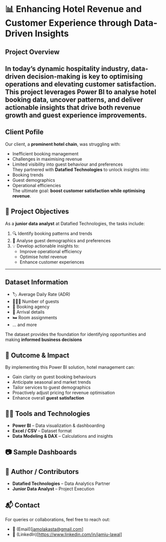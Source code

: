 # 📊 Enhancing Hotel Revenue and Customer Experience through Data-Driven Insights
## Project Overview

In today’s dynamic hospitality industry, **data-driven decision-making** is key to optimising operations and elevating customer satisfaction.  
This project leverages **Power BI** to analyse hotel booking data, uncover patterns, and deliver actionable insights that drive both **revenue growth** and **guest experience improvements**.  
---
## Client Pofile 
Our client, a **prominent hotel chain**, was struggling with:  
- Inefficient booking management  
- Challenges in maximising revenue  
- Limited visibility into guest behaviour and preferences  
They partnered with **Datafied Technologies** to unlock insights into:  
- Booking trends  
- Guest demographics  
- Operational efficiencies  
The ultimate goal: **boost customer satisfaction while optimising revenue**.

## 🎯 Project Objectives
As a **junior data analyst** at Datafied Technologies, the tasks include:  
1. 🔍 Identify booking patterns and trends  
2. 👥 Analyse guest demographics and preferences  
3. 💡 Develop actionable insights to:  
   - Improve operational efficiency  
   - Optimise hotel revenue  
   - Enhance customer experiences
---
## Dataset Information 
- 🏷️ Average Daily Rate (ADR)  
- 👨‍👩‍👧 Number of guests  
- 🏢 Booking agency  
- 📅 Arrival details  
- 🛏️ Room assignments  
- … and more  

The dataset provides the foundation for identifying opportunities and making **informed business decisions**

## 🚀 Outcome & Impact

By implementing this Power BI solution, hotel management can:  
- Gain clarity on guest booking behaviours  
- Anticipate seasonal and market trends  
- Tailor services to guest demographics  
- Proactively adjust pricing for revenue optimisation  
- Enhance overall **guest satisfaction**  

## 🧑‍💻 Tools and Technologies
- **Power BI** – Data visualization & dashboarding  
- **Excel / CSV** – Dataset format  
- **Data Modeling & DAX** – Calculations and insights  

## 📷 Sample Dashboards


## 🤝 Author / Contributors

- **Datafied Technologies** – Data Analytics Partner  
- **Junior Data Analyst** – Project Execution
  
## 📬 Contact
For queries or collaborations, feel free to reach out:  
- 📧 (Email)[jamolakasta@gmail.com]
- 🔗 (LinkedIn)[https://www.linkedin.com/in/jamiu-lawal] 

